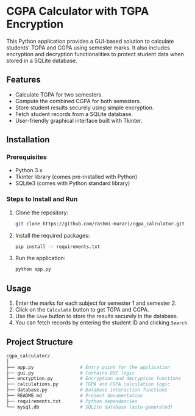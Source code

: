 # CGPA Calculator with TGPA Encryption

This Python application provides a GUI-based solution to calculate students' TGPA and CGPA using semester marks. It also includes encryption and decryption functionalities to protect student data when stored in a SQLite database.

## Features

- Calculate TGPA for two semesters.
- Compute the combined CGPA for both semesters.
- Store student results securely using simple encryption.
- Fetch student records from a SQLite database.
- User-friendly graphical interface built with Tkinter.

## Installation

### Prerequisites

- Python 3.x
- Tkinter library (comes pre-installed with Python)
- SQLite3 (comes with Python standard library)

### Steps to Install and Run

1. Clone the repository:
    ```bash
    git clone https://github.com/rashmi-murari/cgpa_calculator.git
    ```

2. Install the required packages:
    ```bash
    pip install -r requirements.txt
    ```

3. Run the application:
    ```bash
    python app.py
    ```

## Usage

1. Enter the marks for each subject for semester 1 and semester 2.
2. Click on the `Calculate` button to get TGPA and CGPA.
3. Use the `Save` button to store the results securely in the database.
4. You can fetch records by entering the student ID and clicking `Search`.

## Project Structure

```bash
cgpa_calculator/
│
├── app.py                 # Entry point for the application
├── gui.py                 # Contains GUI logic
├── encryption.py          # Encryption and decryption functions
├── calculations.py        # TGPA and CGPA calculation logic
├── database.py            # Database interaction functions
├── README.md              # Project documentation
├── requirements.txt       # Python dependencies
└── mysql.db               # SQLite database (auto-generated)
